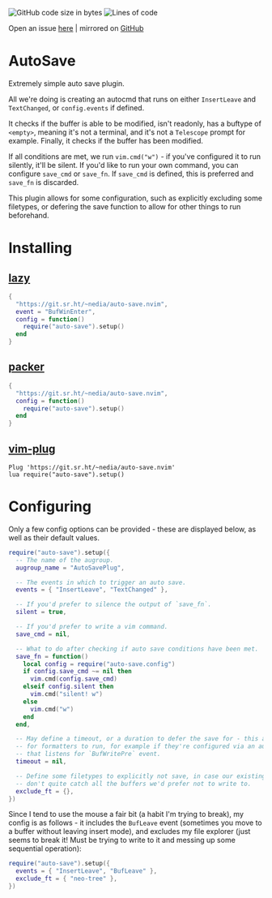 ![GitHub code size in bytes](https://img.shields.io/github/languages/code-size/aidenlangley/auto-save.nvim?style=flat-square)
![Lines of code](https://img.shields.io/tokei/lines/git.sr.ht/~nedia/auto-save.nvim?style=flat-square)

Open an issue [here](https://todo.sr.ht/~nedia/nvim) | mirrored on [GitHub](https://github.com/aidenlangley/auto-save.nvim)

# AutoSave

Extremely simple auto save plugin.

All we're doing is creating an autocmd that runs on either `InsertLeave` and
`TextChanged`, or `config.events` if defined.

It checks if the buffer is able to be modified, isn't readonly, has a buftype
of `<empty>`, meaning it's not a terminal, and it's not a `Telescope` prompt
for example. Finally, it checks if the buffer has been modified.

If all conditions are met, we run `vim.cmd("w")` - if you've configured it to
run silently, it'll be silent. If you'd like to run your own command, you can
configure `save_cmd` or `save_fn`. If `save_cmd` is defined, this is preferred
and `save_fn` is discarded.

This plugin allows for some configuration, such as explicitly excluding some
filetypes, or defering the save function to allow for other things to run
beforehand.

# Installing

## [lazy](https://github.com/folke/lazy.nvim)

```lua
{
  "https://git.sr.ht/~nedia/auto-save.nvim",
  event = "BufWinEnter",
  config = function()
    require("auto-save").setup()
  end
}
```

## [packer](https://github.com/wbthomason/packer.nvim)

```lua
{
  "https://git.sr.ht/~nedia/auto-save.nvim",
  config = function()
    require("auto-save").setup()
  end
}
```

## [vim-plug](https://github.com/junegunn/vim-plug)

```vim
Plug 'https://git.sr.ht/~nedia/auto-save.nvim'
lua require("auto-save").setup()
```

# Configuring

Only a few config options can be provided - these are displayed below, as well
as their default values.

```lua
require("auto-save").setup({
  -- The name of the augroup.
  augroup_name = "AutoSavePlug",

  -- The events in which to trigger an auto save.
  events = { "InsertLeave", "TextChanged" },

  -- If you'd prefer to silence the output of `save_fn`.
  silent = true,

  -- If you'd prefer to write a vim command.
  save_cmd = nil,

  -- What to do after checking if auto save conditions have been met.
  save_fn = function()
    local config = require("auto-save.config")
    if config.save_cmd ~= nil then
      vim.cmd(config.save_cmd)
    elseif config.silent then
      vim.cmd("silent! w")
    else
      vim.cmd("w")
    end
  end,

  -- May define a timeout, or a duration to defer the save for - this allows
  -- for formatters to run, for example if they're configured via an autocmd
  -- that listens for `BufWritePre` event.
  timeout = nil,

  -- Define some filetypes to explicitly not save, in case our existing conditions
  -- don't quite catch all the buffers we'd prefer not to write to.
  exclude_ft = {},
})
```

Since I tend to use the mouse a fair bit (a habit I'm trying to break), my
config is as follows - it includes the `BufLeave` event (sometimes you move to
a buffer without leaving insert mode), and excludes my file explorer (just
seems to break it! Must be trying to write to it and messing up some sequential
operation):

```lua
require("auto-save").setup({
  events = { "InsertLeave", "BufLeave" },
  exclude_ft = { "neo-tree" },
})
```
